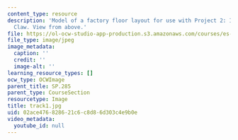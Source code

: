 ```yaml
---
content_type: resource
description: 'Model of a factory floor layout for use with Project 2: Industrial Salvage
  Claw. View from above.'
file: https://ol-ocw-studio-app-production.s3.amazonaws.com/courses/es-293-lego-robotics-spring-2007/02ace476828621c6c8d86d303c4e9b0e_track1.jpg
file_type: image/jpeg
image_metadata:
  caption: ''
  credit: ''
  image-alt: ''
learning_resource_types: []
ocw_type: OCWImage
parent_title: SP.285
parent_type: CourseSection
resourcetype: Image
title: track1.jpg
uid: 02ace476-8286-21c6-c8d8-6d303c4e9b0e
video_metadata:
  youtube_id: null
---
```

